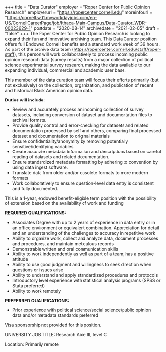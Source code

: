 +++
title = "Data Curator" 
employer =  "Roper Center for Public Opinion Research"
employerurl = "https://ropercenter.cornell.edu"
moreinfourl = "https://cornell.wd1.myworkdayjobs.com/en-US/CornellCareerPage/job/Ithaca-Main-Campus/Data-Curator_WDR-00023629-1"
postdate = "2020-08-14"
archivedate = "2021-02-05"
draft = "false"
+++
The Roper Center for Public Opinion Research is looking to expand their fun and innovative archiving team. This Data Curator position offers full Endowed Cornell benefits and a standard work week of 39 hours. As part of the archive data team (https://ropercenter.cornell.edu/staff/roper-staff), this person will work collaboratively to process incoming public opinion research data (survey results) from a major collection of political science experimental survey research, making the data available to our expanding individual, commercial and academic user base.

This member of the data curation team will focus their efforts primarily (but not exclusively) on the collection, organization, and publication of recent and historical Black American opinion data.

**Duties will include:**

- Review and accurately process an incoming collection of survey datasets, including conversion of dataset and documentation files to archival formats.
- Provide quality control and error-checking for datasets and related documentation processed by self and others, comparing final processed dataset and documentation to original materials
- Ensure confidentiality/anonymity by removing potentially sensitive/identifying variables
- Create accurate metadata information and descriptions based on careful reading of datasets and related documentation.
- Ensure standardized metadata formatting by adhering to convention by using data ingest software.
- Translate data from older and/or obsolete formats to more modern formats
- Work collaboratively to ensure question-level data entry is consistent and fully documented.

This is a 1-year, endowed benefit-eligible term position with the possibility of extension based on the availability of work and funding.

**REQUIRED QUALIFICATIONS:**

- Associates Degree with up to 2 years of experience in data entry or in an office environment or equivalent combination. Appreciation for detail and an understanding of the challenges to accuracy in repetitive work
- Ability to organize work, collect and analyze data, document processes and procedures, and maintain meticulous records
- Demonstrable written and oral communication skills
- Ability to work independently as well as part of a team; has a positive attitude
- Ability to use good judgment and willingness to seek direction when questions or issues arise
- Ability to understand and apply standardized procedures and protocols
- Introductory level experience with statistical analysis programs (SPSS or Stata preferred)
- Ability to work remotely

**PREFERRED QUALIFICATIONS:**

- Prior experience with political science/social science/public opinion data and/or metadata standards preferred

Visa sponsorship not provided for this position.

UNIVERSITY JOB TITLE: Research Aide III, level C

Location: Primarily remote